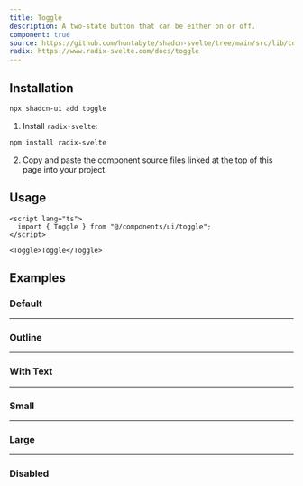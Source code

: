 ```yaml
---
title: Toggle
description: A two-state button that can be either on or off.
component: true
source: https://github.com/huntabyte/shadcn-svelte/tree/main/src/lib/components/ui/toggle
radix: https://www.radix-svelte.com/docs/toggle
---
```


<script>
  import { ToggleDemo, ToggleDemoDisabled, ToggleDemoLg, ToggleDemoSm, ToggleDemoText, ToggleDemoOutline, ComponentExample, ManualInstall } from '$lib/components/docs';
</script>

<ComponentExample src="src/lib/components/docs/examples/toggle/ToggleDemo.svelte">

<div slot="example">
<ToggleDemo />
</div>

</ComponentExample>

## Installation

```bash
npx shadcn-ui add toggle
```

<ManualInstall>

1. Install `radix-svelte`:

```bash
npm install radix-svelte
```

2. Copy and paste the component source files linked at the top of this page into your project.

</ManualInstall>

## Usage

```svelte
<script lang="ts">
  import { Toggle } from "@/components/ui/toggle";
</script>
```

```svelte
<Toggle>Toggle</Toggle>
```

## Examples

### Default

<ComponentExample src="src/lib/components/docs/examples/toggle/ToggleDemo.svelte">

<div slot="example">
<ToggleDemo />
</div>

</ComponentExample>

---

### Outline

<ComponentExample src="src/lib/components/docs/examples/toggle/ToggleDemoOutline.svelte">

<div slot="example">
<ToggleDemoOutline />
</div>

</ComponentExample>

---

### With Text

<ComponentExample src="src/lib/components/docs/examples/toggle/ToggleDemoText.svelte">

<div slot="example">
<ToggleDemoText />
</div>

</ComponentExample>

---

### Small

<ComponentExample src="src/lib/components/docs/examples/toggle/ToggleDemoSm.svelte">

<div slot="example">
<ToggleDemoSm />
</div>

</ComponentExample>

---

### Large

<ComponentExample src="src/lib/components/docs/examples/toggle/ToggleDemoLg.svelte">

<div slot="example">
<ToggleDemoLg />
</div>

</ComponentExample>

---

### Disabled

<ComponentExample src="src/lib/components/docs/examples/toggle/ToggleDemoDisabled.svelte">

<div slot="example">
<ToggleDemoDisabled />
</div>

</ComponentExample>
